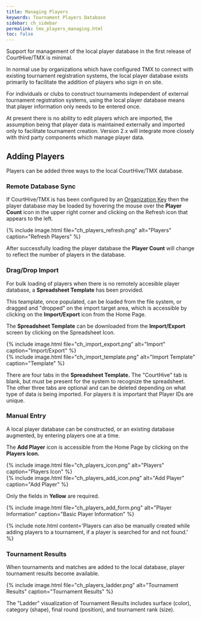 ```yaml
---
title: Managing Players
keywords: Tournament Players Database
sidebar: ch_sidebar
permalink: tmx_players_managing.html
toc: false
---
```


Support for management of the local player database in the first release of CourtHive/TMX is minimal. 

In normal use by organizations which have configured TMX to connect with existing tournament registration systems, the local player database exists primarily to facilitate the addition of players who sign in on site.

For individuals or clubs to construct tournaments independent of external tournament registration systems, using the local player database means that player information only needs to be entered once.

At present there is no ability to edit players which are imported, the assumption being that player data is maintained externally and imported only to facilitate tournament creation.  Version 2.x will integrate more closely with third party components which manage player data.

## Adding Players

Players can be added three ways to the local CourtHive/TMX database.

### Remote Database Sync

If CourtHive/TMX is has been configured by an [Organization Key](tmx_configuration.html) then the player database may be loaded by hovering the mouse over the __Player Count__ icon in the upper right corner and clicking on the Refresh icon that appears to the left.

{% include image.html file="ch_players_refresh.png" alt="Players" caption="Refresh Players" %}

After successfully loading the player database the __Player Count__ will change to reflect the number of players in the database.

### Drag/Drop Import

For bulk loading of players when there is no remotely accesible player database, a __Spreadsheet Template__ has been provided.

This teamplate, once populated, can be loaded from the file system, or dragged and "dropped" on the import target area, which is accessible by clicking on the __Import/Export__ icon from the Home Page.

The __Spreadsheet Template__ can be downloaded from the __Import/Export__ screen by clicking on the Spreadsheet Icon.

<div style='display: flex; flex-wrap: wrap;'>
<div style='padding-right: 1em;'>{% include image.html file="ch_import_export.png" alt="Import" caption="Import/Export" %}</div>
{% include image.html file="ch_import_template.png" alt="Import Template" caption="Template" %}
</div>

There are four tabs in the  __Spreadsheet Template.__  The "CourtHive" tab is blank, but must be present for the system to recognize the spreadsheet.  The other three tabs are optional and can be deleted depending on what type of data is being imported. For players it is important that Player IDs are unique.

### Manual Entry

A local player database can be constructed, or an existing database augmented, by entering players one at a time.

The __Add Player__ icon is accessible from the Home Page by clicking on the __Players Icon.__

<div style='display: flex; flex-wrap: wrap;'>
   <div style='padding-right: 1em;'> {% include image.html file="ch_players_icon.png" alt="Players" caption="Players Icon" %}</div>
   {% include image.html file="ch_players_add_icon.png" alt="Add Player" caption="Add Player" %}
</div>

Only the fields in __Yellow__ are required.

{% include image.html file="ch_players_add_form.png" alt="Player Information" caption="Basic Player Information" %}

{% include note.html content='Players can also be manually created while adding players to a tournament, if a player is searched for and not found.' %}

### Tournament Results

When tournaments and matches are added to the local database, player tournament results become available.

{% include image.html file="ch_players_ladder.png" alt="Tournament Results" caption="Tournament Results" %}

The "Ladder" visualization of Tournament Results includes surface (color), category (shape), final round (position), and tournament rank (size).
